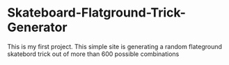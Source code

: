 # Skateboard-Flatground-Trick-Generator
This is my first project. This simple site is generating a random flateground skatebord trick out of more than 600 possible combinations
